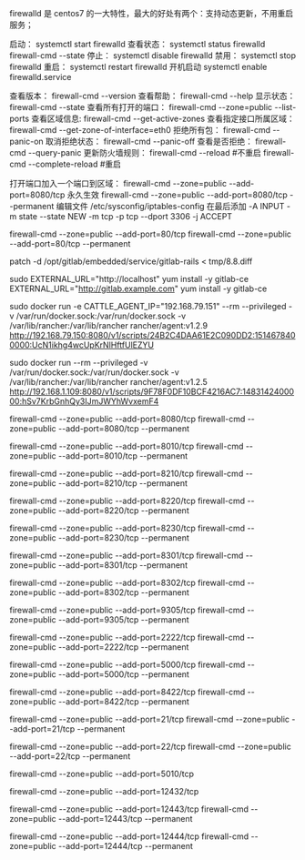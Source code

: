 firewalld 是 centos7 的一大特性，最大的好处有两个：支持动态更新，不用重启服务；

启动：
systemctl start firewalld
查看状态：
systemctl status firewalld
firewall-cmd --state
停止：
systemctl disable firewalld
禁用：
systemctl stop firewalld
重启：
systemctl restart firewalld
开机启动
systemctl enable firewalld.service

查看版本：
firewall-cmd --version
查看帮助：
firewall-cmd --help
显示状态：
firewall-cmd --state
查看所有打开的端口：
firewall-cmd --zone=public --list-ports
查看区域信息:
firewall-cmd --get-active-zones
查看指定接口所属区域：
firewall-cmd --get-zone-of-interface=eth0
拒绝所有包：
firewall-cmd --panic-on
取消拒绝状态：
firewall-cmd --panic-off
查看是否拒绝：
firewall-cmd --query-panic
更新防火墙规则：
firewall-cmd --reload #不重启
firewall-cmd --complete-reload #重启

打开端口加入一个端口到区域：
firewall-cmd --zone=public --add-port=8080/tcp
永久生效
firewall-cmd --zone=public --add-port=8080/tcp --permanent
编辑文件
/etc/sysconfig/iptables-config
在最后添加
-A INPUT -m state --state NEW -m tcp -p tcp --dport 3306 -j ACCEPT

firewall-cmd --zone=public --add-port=80/tcp
firewall-cmd --zone=public --add-port=80/tcp --permanent

patch -d /opt/gitlab/embedded/service/gitlab-rails < tmp/8.8.diff

sudo EXTERNAL_URL="http://localhost" yum install -y gitlab-ce
EXTERNAL_URL="http://gitlab.example.com" yum install -y gitlab-ce

sudo docker run -e CATTLE_AGENT_IP="192.168.79.151" --rm --privileged -v /var/run/docker.sock:/var/run/docker.sock -v /var/lib/rancher:/var/lib/rancher rancher/agent:v1.2.9 http://192.168.79.150:8080/v1/scripts/24B2C4DAA61E2C090DD2:1514678400000:UcN1ikhg4wcUpKrNlHftfUlEZYU

sudo docker run --rm --privileged -v /var/run/docker.sock:/var/run/docker.sock -v /var/lib/rancher:/var/lib/rancher rancher/agent:v1.2.5 http://192.168.1.109:8080/v1/scripts/9F78F0DF10BCF4216AC7:1483142400000:hSv7KrbGnhQy3IJmJWYhWvxemF4

firewall-cmd --zone=public --add-port=8080/tcp
firewall-cmd --zone=public --add-port=8080/tcp --permanent

firewall-cmd --zone=public --add-port=8010/tcp
firewall-cmd --zone=public --add-port=8010/tcp --permanent

firewall-cmd --zone=public --add-port=8210/tcp
firewall-cmd --zone=public --add-port=8210/tcp --permanent

firewall-cmd --zone=public --add-port=8220/tcp
firewall-cmd --zone=public --add-port=8220/tcp --permanent

firewall-cmd --zone=public --add-port=8230/tcp
firewall-cmd --zone=public --add-port=8230/tcp --permanent

firewall-cmd --zone=public --add-port=8301/tcp
firewall-cmd --zone=public --add-port=8301/tcp --permanent

firewall-cmd --zone=public --add-port=8302/tcp
firewall-cmd --zone=public --add-port=8302/tcp --permanent


firewall-cmd --zone=public --add-port=9305/tcp
firewall-cmd --zone=public --add-port=9305/tcp --permanent

firewall-cmd --zone=public --add-port=2222/tcp
firewall-cmd --zone=public --add-port=2222/tcp --permanent

firewall-cmd --zone=public --add-port=5000/tcp
firewall-cmd --zone=public --add-port=5000/tcp --permanent

firewall-cmd --zone=public --add-port=8422/tcp
firewall-cmd --zone=public --add-port=8422/tcp --permanent

firewall-cmd --zone=public --add-port=21/tcp
firewall-cmd --zone=public --add-port=21/tcp --permanent

firewall-cmd --zone=public --add-port=22/tcp
firewall-cmd --zone=public --add-port=22/tcp --permanent

firewall-cmd --zone=public --add-port=5010/tcp

firewall-cmd --zone=public --add-port=12432/tcp

firewall-cmd --zone=public --add-port=12443/tcp
firewall-cmd --zone=public --add-port=12443/tcp --permanent

firewall-cmd --zone=public --add-port=12444/tcp
firewall-cmd --zone=public --add-port=12444/tcp --permanent

